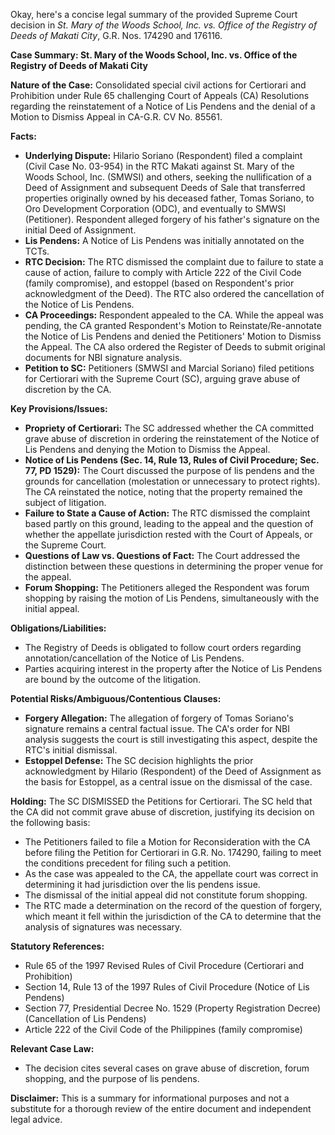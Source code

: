 Okay, here's a concise legal summary of the provided Supreme Court decision in *St. Mary of the Woods School, Inc. vs. Office of the Registry of Deeds of Makati City*, G.R. Nos. 174290 and 176116.

**Case Summary: St. Mary of the Woods School, Inc. vs. Office of the Registry of Deeds of Makati City**

**Nature of the Case:** Consolidated special civil actions for Certiorari and Prohibition under Rule 65 challenging Court of Appeals (CA) Resolutions regarding the reinstatement of a Notice of Lis Pendens and the denial of a Motion to Dismiss Appeal in CA-G.R. CV No. 85561.

**Facts:**

*   **Underlying Dispute:** Hilario Soriano (Respondent) filed a complaint (Civil Case No. 03-954) in the RTC Makati against St. Mary of the Woods School, Inc. (SMWSI) and others, seeking the nullification of a Deed of Assignment and subsequent Deeds of Sale that transferred properties originally owned by his deceased father, Tomas Soriano, to Oro Development Corporation (ODC), and eventually to SMWSI (Petitioner). Respondent alleged forgery of his father's signature on the initial Deed of Assignment.
*   **Lis Pendens:** A Notice of Lis Pendens was initially annotated on the TCTs.
*   **RTC Decision:** The RTC dismissed the complaint due to failure to state a cause of action, failure to comply with Article 222 of the Civil Code (family compromise), and estoppel (based on Respondent's prior acknowledgment of the Deed). The RTC also ordered the cancellation of the Notice of Lis Pendens.
*   **CA Proceedings:** Respondent appealed to the CA. While the appeal was pending, the CA granted Respondent's Motion to Reinstate/Re-annotate the Notice of Lis Pendens and denied the Petitioners' Motion to Dismiss the Appeal. The CA also ordered the Register of Deeds to submit original documents for NBI signature analysis.
*   **Petition to SC:** Petitioners (SMWSI and Marcial Soriano) filed petitions for Certiorari with the Supreme Court (SC), arguing grave abuse of discretion by the CA.

**Key Provisions/Issues:**

*   **Propriety of Certiorari:** The SC addressed whether the CA committed grave abuse of discretion in ordering the reinstatement of the Notice of Lis Pendens and denying the Motion to Dismiss the Appeal.
*   **Notice of Lis Pendens (Sec. 14, Rule 13, Rules of Civil Procedure; Sec. 77, PD 1529):**  The Court discussed the purpose of lis pendens and the grounds for cancellation (molestation or unnecessary to protect rights).  The CA reinstated the notice, noting that the property remained the subject of litigation.
*   **Failure to State a Cause of Action:** The RTC dismissed the complaint based partly on this ground, leading to the appeal and the question of whether the appellate jurisdiction rested with the Court of Appeals, or the Supreme Court.
*   **Questions of Law vs. Questions of Fact:** The Court addressed the distinction between these questions in determining the proper venue for the appeal.
*   **Forum Shopping:** The Petitioners alleged the Respondent was forum shopping by raising the motion of Lis Pendens, simultaneously with the initial appeal.

**Obligations/Liabilities:**

*   The Registry of Deeds is obligated to follow court orders regarding annotation/cancellation of the Notice of Lis Pendens.
*   Parties acquiring interest in the property after the Notice of Lis Pendens are bound by the outcome of the litigation.

**Potential Risks/Ambiguous/Contentious Clauses:**

*   **Forgery Allegation:** The allegation of forgery of Tomas Soriano's signature remains a central factual issue. The CA's order for NBI analysis suggests the court is still investigating this aspect, despite the RTC's initial dismissal.
*   **Estoppel Defense:** The SC decision highlights the prior acknowledgment by Hilario (Respondent) of the Deed of Assignment as the basis for Estoppel, as a central issue on the dismissal of the case.

**Holding:** The SC DISMISSED the Petitions for Certiorari. The SC held that the CA did not commit grave abuse of discretion, justifying its decision on the following basis:

*   The Petitioners failed to file a Motion for Reconsideration with the CA before filing the Petition for Certiorari in G.R. No. 174290, failing to meet the conditions precedent for filing such a petition.
*   As the case was appealed to the CA, the appellate court was correct in determining it had jurisdiction over the lis pendens issue.
*   The dismissal of the initial appeal did not constitute forum shopping.
*   The RTC made a determination on the record of the question of forgery, which meant it fell within the jurisdiction of the CA to determine that the analysis of signatures was necessary.

**Statutory References:**

*   Rule 65 of the 1997 Revised Rules of Civil Procedure (Certiorari and Prohibition)
*   Section 14, Rule 13 of the 1997 Rules of Civil Procedure (Notice of Lis Pendens)
*   Section 77, Presidential Decree No. 1529 (Property Registration Decree) (Cancellation of Lis Pendens)
*   Article 222 of the Civil Code of the Philippines (family compromise)

**Relevant Case Law:**

*   The decision cites several cases on grave abuse of discretion, forum shopping, and the purpose of lis pendens.

**Disclaimer:** This is a summary for informational purposes and not a substitute for a thorough review of the entire document and independent legal advice.
